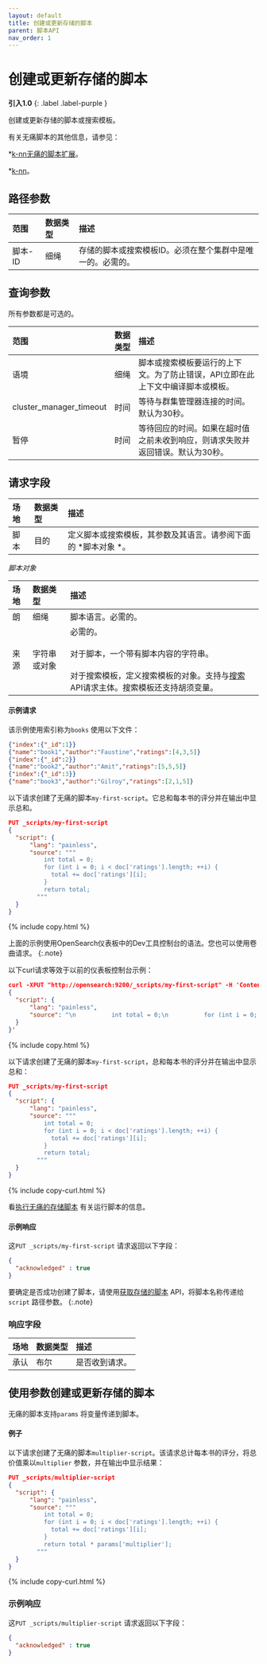 ```yaml
---
layout: default
title: 创建或更新存储的脚本
parent: 脚本API
nav_order: 1
---
```


# 创建或更新存储的脚本
**引入1.0**
{: .label .label-purple }

创建或更新存储的脚本或搜索模板。

有关无痛脚本的其他信息，请参见：

*[k-nn无痛的脚本扩展]({{site.url}}{{site.baseurl}}/search-plugins/knn/painless-functions/)。

*[k-nn]({{site.url}}{{site.baseurl}}/search-plugins/knn/index/)。


## 路径参数

| 范围| 数据类型| 描述| 
:--- | :--- | :---
| 脚本-ID| 细绳| 存储的脚本或搜索模板ID。必须在整个集群中是唯一的。必需的。|

## 查询参数

所有参数都是可选的。

| 范围| 数据类型| 描述| 
:--- | :--- | :---
| 语境| 细绳| 脚本或搜索模板要运行的上下文。为了防止错误，API立即在此上下文中编译脚本或模板。|
| cluster_manager_timeout| 时间| 等待与群集管理器连接的时间。默认为30秒。|
| 暂停| 时间| 等待回应的时间。如果在超时值之前未收到响应，则请求失败并返回错误。默认为30秒。|

## 请求字段

| 场地| 数据类型| 描述| 
:--- | :--- | :---
| 脚本| 目的| 定义脚本或搜索模板，其参数及其语言。请参阅下面的 *脚本对象 *。|

*脚本对象*

| 场地| 数据类型| 描述| 
:--- | :--- | :---
| 朗| 细绳| 脚本语言。必需的。|
| 来源| 字符串或对象| 必需的。<br /> <br />对于脚本，一个带有脚本内容的字符串。<br /> <br />对于搜索模板，定义搜索模板的对象。支持与[搜索]({{site.url}}{{site.baseurl}}/api-reference/search) API请求主体。搜索模板还支持胡须变量。|

#### 示例请求

该示例使用索引称为`books` 使用以下文件：

````json
{"index":{"_id":1}}
{"name":"book1","author":"Faustine","ratings":[4,3,5]}
{"index":{"_id":2}}
{"name":"book2","author":"Amit","ratings":[5,5,5]}
{"index":{"_id":3}}
{"name":"book3","author":"Gilroy","ratings":[2,1,5]}
````

以下请求创建了无痛的脚本`my-first-script`。它总和每本书的评分并在输出中显示总和。

````json
PUT _scripts/my-first-script
{
  "script": {
      "lang": "painless",
      "source": """
          int total = 0;
          for (int i = 0; i < doc['ratings'].length; ++i) {
            total += doc['ratings'][i];
          }
          return total;
        """
  }
}
````
{% include copy.html %}

上面的示例使用OpenSearch仪表板中的Dev工具控制台的语法。您也可以使用卷曲请求。
{:.note}

以下curl请求等效于以前的仪表板控制台示例：

````json
curl -XPUT "http://opensearch:9200/_scripts/my-first-script" -H 'Content-Type: application/json' -d'
{
  "script": {
      "lang": "painless",
      "source": "\n          int total = 0;\n          for (int i = 0; i < doc['\''ratings'\''].length; ++i) {\n            total += doc['\''ratings'\''][i];\n          }\n          return total;\n        "
  }
}'
````
{% include copy.html %}


以下请求创建了无痛的脚本`my-first-script`，总和每本书的评分并在输出中显示总和：

````json
PUT _scripts/my-first-script
{
  "script": {
      "lang": "painless",
      "source": """
          int total = 0;
          for (int i = 0; i < doc['ratings'].length; ++i) {
            total += doc['ratings'][i];
          }
          return total;
        """
  }
}
````
{% include copy-curl.html %}

看[执行无痛的存储脚本]({{site.url}}{{site.baseurl}}/api-reference/script-apis/exec-stored-script/) 有关运行脚本的信息。

#### 示例响应

这`PUT _scripts/my-first-script` 请求返回以下字段：

````json
{
  "acknowledged" : true
}
````

要确定是否成功创建了脚本，请使用[获取存储的脚本]({{site.url}}{{site.baseurl}}/api-reference/script-apis/get-stored-script/) API，将脚本名称传递给`script` 路径参数。
{:.note}

### 响应字段

| 场地| 数据类型| 描述| 
:--- | :--- | :---
| 承认| 布尔| 是否收到请求。|

## 使用参数创建或更新存储的脚本

无痛的脚本支持`params` 将变量传递到脚本。

#### 例子

以下请求创建了无痛的脚本`multiplier-script`。该请求总计每本书的评分，将总价值乘以`multiplier` 参数，并在输出中显示结果：

````json
PUT _scripts/multiplier-script
{
  "script": {
      "lang": "painless",
      "source": """
          int total = 0;
          for (int i = 0; i < doc['ratings'].length; ++i) {
            total += doc['ratings'][i];
          }
          return total * params['multiplier'];
        """
  }
}
````
{% include copy-curl.html %}

### 示例响应

这`PUT _scripts/multiplier-script` 请求返回以下字段：

````json
{
  "acknowledged" : true
}
````
